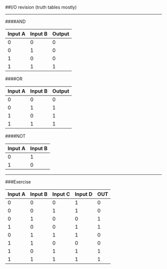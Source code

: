 ##I/O revision (truth tables mostly)

---
####AND

| Input A | Input B | Output |
|---------|---------|--------|
| 0       | 0       | 0      |
| 0       | 1       | 0      |
| 1       | 0       | 0      |
| 1       | 1       | 1      |

####OR

| Input A | Input B | Output |
|---------|---------|--------|
| 0       | 0       | 0      |
| 0       | 1       | 1      |
| 1       | 0       | 1      |
| 1       | 1       | 1      |

####NOT

| Input A | Input B |
|---------|---------|
| 0       | 1       |
| 1       | 0       |

---

###Exercise


| Input A | Input B | Input C | Input D | OUT |
|---------|---------|---------|---------|-----|
| 0       | 0       | 0       | 1       | 0   |
| 0       | 0       | 1       | 1       | 0   |
| 0       | 1       | 0       | 0       | 1   |
| 1       | 0       | 0       | 1       | 1   |
| 0       | 1       | 1       | 1       | 0   |
| 1       | 1       | 0       | 0       | 0   |
| 1       | 0       | 1       | 1       | 1   |
| 1       | 1       | 1       | 1       | 1   |


